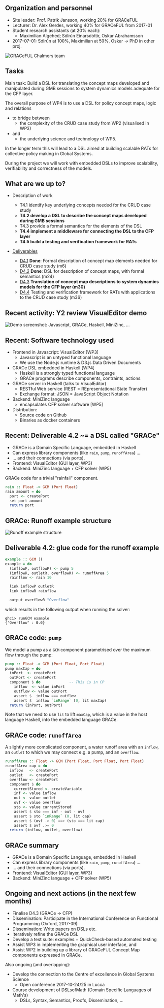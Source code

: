 ## Organization and personnel

* Site leader: Prof. Patrik Jansson, working 20% for GRACeFUL
* Lecturer: Dr. Alex Gerdes, working 40% for GRACeFUL from 2017-01
* Student research assistants (at 20% each):
    * Maximilian Algehed; Sólrún Einarsdóttir, Oskar Abrahamsson
* 2017-07-01: Sólrún at 100%, Maximilian at 50%, Oskar -> PhD in other proj.

![GRACeFUL Chalmers team](../img/GRACeFUL_Chalmers_2017-03.jpg)

## Tasks

Main task: Build a DSL for translating the concept maps developed and
manipulated during GMB sessions to system dynamics models adequate for
the CFP layer.

The overall purpose of WP4 is to use a DSL for policy concept maps,
logic and relations

* to bridge between
    * the complexity of the CRUD case study from WP2 (visualised in WP3)
* and
    * the underlying science and technology of WP5.

In the longer term this will lead to a DSL aimed at building scalable
RATs for collective policy making in Global Systems.

During the project we will work with embedded DSLs to improve
scalability, verifiability and correctness of the models.

## What are we up to?

* Description of work
    * T4.1 identify key underlying concepts needed for the CRUD case study
    * **T4.2 develop a DSL to describe the concept maps developed during GMB sessions**
    * T4.3 provide a formal semantics for the elements of the DSL
    * **T4.4 implement a middleware for connecting the DSL to the CFP layer**
    * **T4.5 build a testing and verification framework for RATs**

* [Deliverables](../deliverables/)
    * [D4.1](../deliverables/d4.1/) **Done**: Formal description of concept map elements needed for CRUD case study (m6)
    * [D4.2](../deliverables/d4.2/) **Done**: DSL for description of concept maps, with formal semantics (m24)
    * [D4.3](../deliverables/d4.3/) **Translation of concept map descriptions to system dynamics models for the CFP layer (m30)**
    * [D4.4](../deliverables/d4.4/) Testing and verification framework for RATs with applications to the CRUD case study (m36)

## Recent activity: Y2 review VisualEditor demo

![Demo screenshot: Javascript, GRACe, Haskell, MiniZinc, ...](../img/visualeditor.png)

## Recent: Software technology used

* Frontend in Javascript: VisualEditor [WP3]
    * Javascript is an untyped functional language
	* We use the Node.js runtime & D3.js Data Driven Documents
* GRACe DSL embedded in Haskell [WP4]
    * Haskell is a strongly typed functional language
	* GRACe programs describe components, contraints, actions
* GRACe server in Haskell (talks to VisualEditor)
    * RESTful Web service (REST = REpresentational State Transfer)
    * Exchange format: JSON = JavaScript Object Notation
* Backend: MiniZinc language
    * encapsulates CFP solver software [WP5]
* Distribution:
    * Source code on Github
	* Binaries as docker containers

## Recent: Deliverable 4.2 ~= a DSL called "GRACe"

* GRACe is a Domain Specific Language, embedded in Haskell
* Can express library components (like `rain`, `pump`, `runoffArea`) ...
* ... and their connections (via ports).
* Frontend: VisualEditor (GUI layer, WP3)
* Backend: MiniZinc language + CFP solver (WP5)

GRACe code for a trivial "rainfall" component.

```haskell
rain :: Float -> GCM (Port Float)
rain amount = do
  port <- createPort
  set port amount
  return port
```

## GRACe: Runoff example structure

![Runoff example structure](../deliverables/d4.2/fig/RunoffExample.png)

## Deliverable 4.2: glue code for the runoff example

```haskell
example :: GCM ()
example = do
  (inflowP, outflowP) <- pump 5
  (inflowR, outletR, overflowR) <- runoffArea 5
  rainflow <- rain 10

  link inflowP outletR
  link inflowR rainflow

  output overflowR "Overflow"
```

which results in the following output when running the solver:

```
ghci> runGCM example
{"Overflow" : 0.0}
```

## GRACe code: `pump`

We model a pump as a `GCM` component parametrised over the maximum
flow through the pump:

```haskell
pump :: Float -> GCM (Port Float, Port Float)
pump maxCap = do
  inPort  <- createPort
  outPort <- createPort
  component $ do             -- This is in CP
    inflow  <- value inPort
    outflow <- value outPort
    assert $  inflow === outflow
    assert $  inflow `inRange` (0, lit maxCap)
  return (inPort, outPort)
```

Note that we need to use `lit` to lift `maxCap`, which is a value in
the host language Haskell, into the embedded language GRACe.

## GRACe code: `runoffArea`

A slightly more complicated component, a water runoff area with an
`inflow`, an `outlet` to which we may connect e.g. a pump, and an
`overflow`.

```haskell
runoffArea :: Float -> GCM (Port Float, Port Float, Port Float)
runoffArea cap = do
  inflow   <- createPort
  outlet   <- createPort
  overflow <- createPort
  component $ do
    currentStored <- createVariable
    inf <- value inflow
    out <- value outlet
    ovf <- value overflow
    sto <- value currentStored
    assert $ sto === inf - out - ovf
    assert $ sto `inRange` (0, lit cap)
    assert $ (ovf .> 0) ==> (sto === lit cap)
    assert $ ovf .>= 0
  return (inflow, outlet, overflow)
```

## GRACe summary

* GRACe is a Domain Specific Language, embedded in Haskell
* Can express library components (like `rain`, `pump`, `runoffArea`) ...
* ... and their connections (via ports).
* Frontend: VisualEditor (GUI layer, WP3)
* Backend: MiniZinc language + CFP solver (WP5)

## Ongoing and next actions (in the next few months)

* Finalise D4.3 (GRACe -> CFP)
* Dissemination: Participate in the International Conference on Functional Programming (Oxford, 2017-09)
* Dissemination: Write papers on DSLs etc.
* Iteratively refine the GRACe DSL
* Develop a test suite: examples + QuickCheck-based automated testing
* Assist WP3 in implementing the graphical user interface, and
* Assist WP2 in building up a library of GRACeFUL Concept Map components expressed in GRACe.

Also ongoing (and overlapping):

* Develop the connection to the Centre of excellence in Global Systems Science
    * Open conference 2017-10-24/25 in Lucca
* Course development of DSLsofMath (Domain Specific Languages of Math's)
    * DSLs, Syntax, Semantics, Proofs, Dissemination, ...
